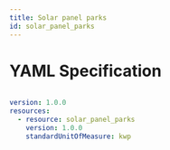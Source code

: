 ```yaml
---
title: Solar panel parks
id: solar_panel_parks
---
```




# YAML Specification

```yaml

version: 1.0.0
resources: 
  - resource: solar_panel_parks
    version: 1.0.0
    standardUnitOfMeasure: kwp
    
```



